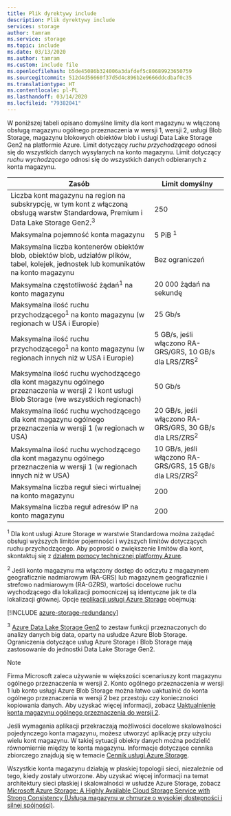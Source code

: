 ```yaml
---
title: Plik dyrektywy include
description: Plik dyrektywy include
services: storage
author: tamram
ms.service: storage
ms.topic: include
ms.date: 03/13/2020
ms.author: tamram
ms.custom: include file
ms.openlocfilehash: b5de45086b324006a3dafdef5c80689923650759
ms.sourcegitcommit: 512d4d56660f37d5d4c896b2e9666ddcdbaf0c35
ms.translationtype: HT
ms.contentlocale: pl-PL
ms.lasthandoff: 03/14/2020
ms.locfileid: "79382041"
---
```

W poniższej tabeli opisano domyślne limity dla kont magazynu w włączoną obsługą magazynu ogólnego przeznaczenia w wersji 1, wersji 2, usługi Blob Storage, magazynu blokowych obiektów blob i usługi Data Lake Storage Gen2 na platformie Azure. Limit dotyczący *ruchu przychodzącego* odnosi się do wszystkich danych wysyłanych na konto magazynu. Limit dotyczący *ruchu wychodzącego* odnosi się do wszystkich danych odbieranych z konta magazynu.

| Zasób | Limit domyślny |
| --- | --- |
| Liczba kont magazynu na region na subskrypcję, w tym kont z włączoną obsługą warstw Standardowa, Premium i Data Lake Storage Gen2.<sup>3</sup> | 250 |
| Maksymalna pojemność konta magazynu | 5 PiB <sup>1</sup>|
| Maksymalna liczba kontenerów obiektów blob, obiektów blob, udziałów plików, tabel, kolejek, jednostek lub komunikatów na konto magazynu | Bez ograniczeń |
| Maksymalna częstotliwość żądań<sup>1</sup> na konto magazynu | 20 000 żądań na sekundę |
| Maksymalna ilość ruchu przychodzącego<sup>1</sup> na konto magazynu (w regionach w USA i Europie) | 25 Gb/s |
| Maksymalna ilość ruchu przychodzącego<sup>1</sup> na konto magazynu (w regionach innych niż w USA i Europie) | 5 GB/s, jeśli włączono RA-GRS/GRS, 10 GB/s dla LRS/ZRS<sup>2</sup> |
| Maksymalna ilość ruchu wychodzącego dla kont magazynu ogólnego przeznaczenia w wersji 2 i kont usługi Blob Storage (we wszystkich regionach) | 50 Gb/s |
| Maksymalna ilość ruchu wychodzącego dla kont magazynu ogólnego przeznaczenia w wersji 1 (w regionach w USA) | 20 GB/s, jeśli włączono RA-GRS/GRS, 30 GB/s dla LRS/ZRS<sup>2</sup> |
| Maksymalna ilość ruchu wychodzącego dla kont magazynu ogólnego przeznaczenia w wersji 1 (w regionach innych niż w USA) | 10 GB/s, jeśli włączono RA-GRS/GRS, 15 GB/s dla LRS/ZRS<sup>2</sup> |
| Maksymalna liczba reguł sieci wirtualnej na konto magazynu | 200 |
| Maksymalna liczba reguł adresów IP na konto magazynu | 200 |

<sup>1</sup> Dla kont usługi Azure Storage w warstwie Standardowa można zażądać obsługi wyższych limitów pojemności i wyższych limitów dotyczących ruchu przychodzącego. Aby poprosić o zwiększenie limitów dla kont, skontaktuj się z [działem pomocy technicznej platformy Azure](https://azure.microsoft.com/support/faq/).

<sup>2</sup> Jeśli konto magazynu ma włączony dostęp do odczytu z magazynem geograficznie nadmiarowym (RA-GRS) lub magazynem geograficznie i strefowo nadmiarowym (RA-GZRS), wartości docelowe ruchu wychodzącego dla lokalizacji pomocniczej są identyczne jak te dla lokalizacji głównej. Opcje [replikacji usługi Azure Storage](https://docs.microsoft.com/azure/storage/common/storage-redundancy) obejmują:

[!INCLUDE [azure-storage-redundancy](azure-storage-redundancy.md)]

<sup>3</sup> [Azure Data Lake Storage Gen2](../articles/storage/blobs/data-lake-storage-introduction.md) to zestaw funkcji przeznaczonych do analizy danych big data, oparty na usłudze Azure Blob Storage. Ograniczenia dotyczące usług Azure Storage i Blob Storage mają zastosowanie do jednostki Data Lake Storage Gen2.

> [!NOTE]
> Firma Microsoft zaleca używanie w większości scenariuszy kont magazynu ogólnego przeznaczenia w wersji 2. Konto ogólnego przeznaczenia w wersji 1 lub konto usługi Azure Blob Storage można łatwo uaktualnić do konta ogólnego przeznaczenia w wersji 2 bez przestoju czy konieczności kopiowania danych. Aby uzyskać więcej informacji, zobacz [Uaktualnienie konta magazynu ogólnego przeznaczenia do wersji 2](../articles/storage/common/storage-account-upgrade.md).

Jeśli wymagania aplikacji przekraczają możliwości docelowe skalowalności pojedynczego konta magazynu, możesz utworzyć aplikację przy użyciu wielu kont magazynu. W takiej sytuacji obiekty danych można podzielić równomiernie między te konta magazynu. Informacje dotyczące cennika zbiorczego znajdują się w temacie [Cennik usługi Azure Storage](https://azure.microsoft.com/pricing/details/storage/).

Wszystkie konta magazynu działają w płaskiej topologii sieci, niezależnie od tego, kiedy zostały utworzone. Aby uzyskać więcej informacji na temat architektury sieci płaskiej i skalowalności w usłudze Azure Storage, zobacz [Microsoft Azure Storage: A Highly Available Cloud Storage Service with Strong Consistency (Usługa magazynu w chmurze o wysokiej dostępności i silnej spójności)](https://docs.microsoft.com/archive/blogs/hanuk/windows-azures-flat-network-storage-to-enable-higher-scalability-targets). 
